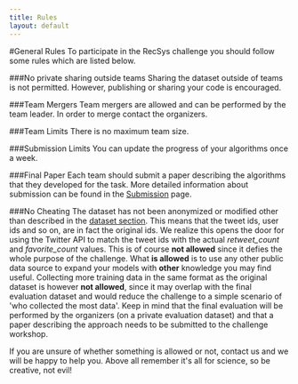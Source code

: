 ```yaml
---
title: Rules
layout: default
---
```

#General Rules
To participate in the RecSys challenge you should follow some rules which are listed below.

###No private sharing outside teams
Sharing the dataset outside of teams is not permitted. However, publishing or sharing your code is encouraged.

###Team Mergers
Team mergers are allowed and can be performed by the team leader. In order to merge contact the organizers.

###Team Limits
There is no maximum team size.

###Submission Limits
You can update the progress of your algorithms once a week.

###Final Paper
Each team should submit a paper describing the algorithms that they developed for the task. More detailed information about submission can be found in the [Submission](/submissions/) page.


###No Cheating
The dataset has not been anonymized or modified other than described in the [dataset section](/dataset/). This means that the tweet ids, user ids and so on, are in fact the original ids. We realize this opens the door for using the Twitter API to match the tweet ids with the actual *retweet_count* and *favorite_count* values. This is of course **not allowed** since it defies the whole purpose of the challenge. What **is allowed** is to use any other public data source to expand your models with **other** knowledge you may find useful. Collecting more training data in the same format as the original dataset is however **not allowed**, since it may overlap with the final evaluation dataset and would reduce the challenge to a simple scenario of 'who collected the most data'. Keep in mind that the final evaluation will be performed by the organizers (on a private evaluation dataset) and that a paper describing the approach needs to be submitted to the challenge workshop. 

If you are unsure of whether something is allowed or not, contact us and we will be happy to help you. Above all remember it's all for science, so be creative, not evil!
